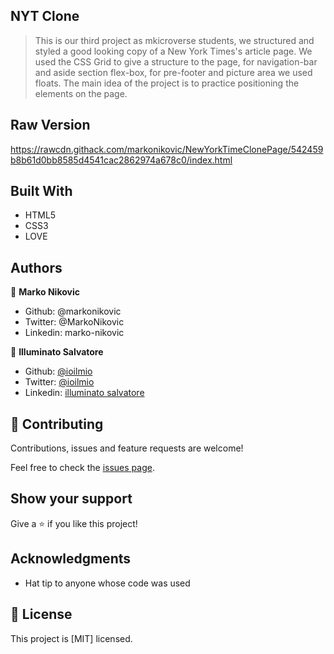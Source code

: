 ## NYT Clone

> This is our third project as mkicroverse students, we structured and styled a good looking copy of a New York Times's article page.
We used the CSS Grid to give a structure to the page, for navigation-bar and aside section flex-box, for pre-footer and picture area we used floats. The main idea of the project is to practice positioning the elements on the page.

## Raw Version
https://rawcdn.githack.com/markonikovic/NewYorkTimeClonePage/542459b8b61d0bb8585d4541cac2862974a678c0/index.html


## Built With

- HTML5
- CSS3
- LOVE

## Authors

👤 **Marko Nikovic**

- Github: @markonikovic
- Twitter: @MarkoNikovic
- Linkedin: marko-nikovic


👤 **Illuminato Salvatore**

- Github: [@ioilmio](https://github.com/ioilmio)
- Twitter: [@ioilmio](https://twitter.com/ioilmio)
- Linkedin: [illuminato salvatore](https://www.linkedin.com/in/illuminato-salvatore)

## 🤝 Contributing

Contributions, issues and feature requests are welcome!

Feel free to check the [issues page](issues/).

## Show your support

Give a ⭐️ if you like this project!

## Acknowledgments

- Hat tip to anyone whose code was used

## 📝 License

This project is [MIT] licensed.
